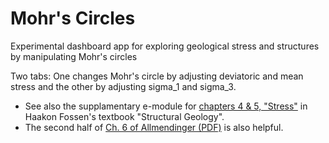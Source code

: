 # Mohr's Circles

Experimental dashboard app for exploring geological stress and structures by manipulating Mohr's circles

Two tabs: One changes Mohr's circle by adjusting deviatoric and mean stress and the other by adjusting sigma_1 and sigma_3.

- See also the supplamentary e-module for [chapters 4 & 5, "Stress"](https://folk.uib.no/nglhe/StructuralGeoBookEmodules2ndEd.html) in Haakon Fossen's textbook "Structural Geology".
- The second half of [Ch. 6 of Allmendinger (PDF)](http://www.geo.cornell.edu/geology/faculty/RWA/structure-lab-manual/chapter-6.pdf) is also helpful.
